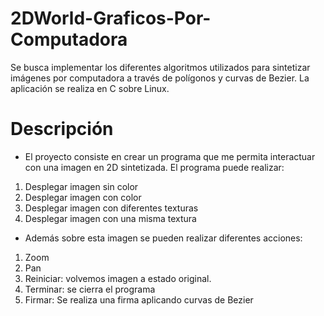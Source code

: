 # 2DWorld-Graficos-Por-Computadora
Se busca implementar los diferentes algoritmos utilizados para sintetizar imágenes por computadora a través de polígonos y curvas de Bezier. La aplicación se realiza en C sobre Linux.

# Descripción
- El proyecto consiste en crear un programa que me permita interactuar con una imagen en 2D sintetizada. El programa puede realizar:
1) Desplegar imagen sin color
2) Desplegar imagen con color
3) Desplegar imagen con diferentes texturas
4) Desplegar imagen con una misma textura
- Además sobre esta imagen se pueden realizar diferentes acciones:
1) Zoom
2) Pan
3) Reiniciar: volvemos imagen a estado original.
4) Terminar: se cierra el programa
5) Firmar: Se realiza una firma aplicando curvas de Bezier
